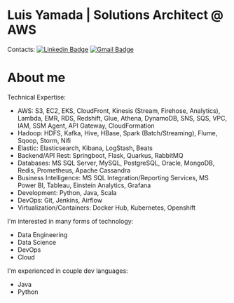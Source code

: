 # Luis Yamada | Solutions Architect @ AWS

Contacts:
[![Linkedin Badge](https://img.shields.io/badge/-LinkedIn-blue?style=flat-square&logo=Linkedin&logoColor=white&link=https://www.linkedin.com/in/luis-yamada/)](https://www.linkedin.com/in/luis-yamada/)
[![Gmail Badge](https://img.shields.io/badge/-Gmail-c14438?style=flat-square&logo=Gmail&logoColor=white&link=mailto:luishm.yamada@gmail.com)](mailto:luishm.yamada@gmail.com)

# About me

Technical Expertise:
- AWS: S3, EC2, EKS, CloudFront, Kinesis (Stream, Firehose, Analytics), Lambda, EMR, RDS, Redshift, Glue, Athena, DynamoDB, SNS, SQS, VPC, IAM, SSM Agent, API Gateway, CloudFormation
- Hadoop: HDFS, Kafka, Hive, HBase, Spark (Batch/Streaming), Flume, Sqoop, Storm, Nifi
- Elastic: Elasticsearch, Kibana, LogStash, Beats
- Backend/API Rest: Springboot, Flask, Quarkus, RabbitMQ
- Databases: MS SQL Server, MySQL, PostgreSQL, Oracle, MongoDB, Redis, Prometheus, Apache Cassandra
- Business Intelligence: MS SQL Integration/Reporting Services, MS Power BI, Tableau, Einstein Analytics, Grafana
- Development: Python, Java, Scala
- DevOps: Git, Jenkins, Airflow
- Virtualization/Containers: Docker Hub, Kubernetes, Openshift

I'm interested in many forms of technology:
- Data Engineering
- Data Science
- DevOps
- Cloud

I'm experienced in couple dev languages:
- Java
- Python

